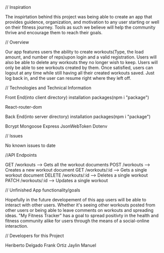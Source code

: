 // Inspiration

The inspirtation behind this project was being able to create an app that provides guidence, organization, and motivation to any user starting or well on their fitness journey. Tools as such we believe will help the community thrive and encourage them to reach their goals.

// Overview

Our app features users the ability to create workouts(Type, the load amount, and number of reps)upon login and a valid registration. Users will also be able to delete any workouts they no longer wish to keep. Users will only be able to see workouts created by them. Once satisfied, users can logout at any time while still having all their created workouts saved. Just log back in, and the user can resume right where they left off.

// Technologies and Technical Information

Front End(into client directory) installation packages(npm i "package")

React-router-dom

Back End(into server directory) installation packages(npm i "package")

Bcrypt Mongoose Express JsonWebToken Dotenv

// Issues

No known issues to date

//API Endpoints

GET /workouts --> Gets all the workout documents POST /workouts --> Creates a new workout document GET /workouts/:id --> Gets a single workout document DELETE /workouts/:id --> Deletes a single workout PATCH /workouts/:id --> Updates a single workout

// Unfinished App functionality/goals

Hopefully in the future developement of this app users will be able to interact with other users. Whether it's seeing other workouts posted from other users or being able to leave comments on workouts and spreading ideas. "My Fitness Tracker" has a goal to spread positivty in the health and fitness community alike for users through the means of a social-online interaction.

// Developers for this Project

Heriberto Delgado Frank Ortiz Jaylin Manuel

